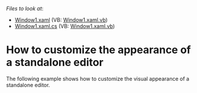 <!-- default file list -->
*Files to look at*:

* [Window1.xaml](./CS/BaseEdit_CustomizingAppearance/Window1.xaml) (VB: [Window1.xaml.vb](./VB/BaseEdit_CustomizingAppearance/Window1.xaml.vb))
* [Window1.xaml.cs](./CS/BaseEdit_CustomizingAppearance/Window1.xaml.cs) (VB: [Window1.xaml.vb](./VB/BaseEdit_CustomizingAppearance/Window1.xaml.vb))
<!-- default file list end -->
# How to customize the appearance of a standalone editor


<p>The following example shows how to customize the visual appearance of a standalone editor.</p>

<br/>


